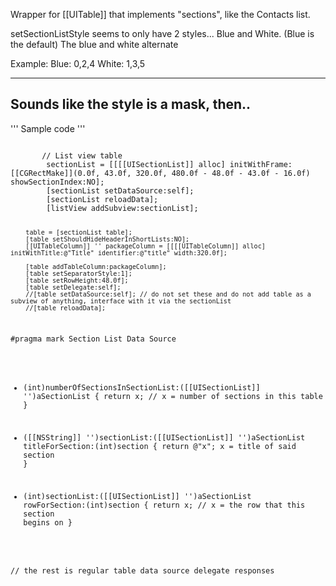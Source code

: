 

Wrapper for [[UITable]] that implements "sections", like the Contacts list.

setSectionListStyle seems to only have 2 styles...
Blue and White. (Blue is the default)
The blue and white alternate

Example: 
Blue: 0,2,4
White: 1,3,5

----
Sounds like the style is a mask, then..
----

'''
Sample code
'''

<code>
       // List view table
        sectionList = [[[[UISectionList]] alloc] initWithFrame:[[CGRectMake]](0.0f, 43.0f, 320.0f, 480.0f - 48.0f - 43.0f - 16.0f) showSectionIndex:NO];
        [sectionList setDataSource:self];
        [sectionList reloadData];
        [listView addSubview:sectionList];
        
        table = [sectionList table];
        [table setShouldHideHeaderInShortLists:NO];
        [[UITableColumn]] '' packageColumn = [[[[UITableColumn]] alloc] initWithTitle:@"Title" identifier:@"title" width:320.0f];
        
        [table addTableColumn:packageColumn];
        [table setSeparatorStyle:1];
        [table setRowHeight:48.0f];
        [table setDelegate:self];
        //[table setDataSource:self]; // do not set these and do not add table as a subview of anything, interface with it via the sectionList
        //[table reloadData];
 
 
 
#pragma mark Section List Data Source
        
- (int)numberOfSectionsInSectionList:([[UISectionList]] '')aSectionList {
        return x; // x = number of sections in this table
}
        
- ([[NSString]] '')sectionList:([[UISectionList]] '')aSectionList titleForSection:(int)section {
        return @"x"; x = title of said section
}       
        
- (int)sectionList:([[UISectionList]] '')aSectionList rowForSection:(int)section {
        return x; // x = the row that this section begins on
}
 
// the rest is regular table data source delegate responses

</code>
